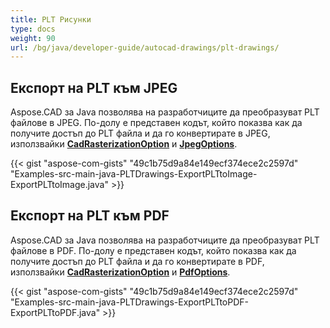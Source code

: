```yaml
---
title: PLT Рисунки
type: docs
weight: 90
url: /bg/java/developer-guide/autocad-drawings/plt-drawings/
---
```


## **Експорт на PLT към JPEG**

Aspose.CAD за Java позволява на разработчиците да преобразуват PLT файлове в JPEG. По-долу е представен кодът, който показва как да получите достъп до PLT файла и да го конвертирате в JPEG, използвайки [**CadRasterizationOption**](https://reference.aspose.com/cad/java/com.aspose.cad.imageoptions/CadRasterizationOptions) и [**JpegOptions**](https://reference.aspose.com/cad/java/com.aspose.cad.imageoptions/JpegOptions).

{{< gist "aspose-com-gists" "49c1b75d9a84e149ecf374ece2c2597d" "Examples-src-main-java-PLTDrawings-ExportPLTtoImage-ExportPLTtoImage.java" >}}

## **Експорт на PLT към PDF**

Aspose.CAD за Java позволява на разработчиците да преобразуват PLT файлове в PDF. По-долу е представен кодът, който показва как да получите достъп до PLT файла и да го конвертирате в PDF, използвайки [**CadRasterizationOption**](https://reference.aspose.com/cad/java/com.aspose.cad.imageoptions/CadRasterizationOptions) и [**PdfOptions**](https://reference.aspose.com/cad/java/com.aspose.cad.imageoptions/PdfOptions).

{{< gist "aspose-com-gists" "49c1b75d9a84e149ecf374ece2c2597d" "Examples-src-main-java-PLTDrawings-ExportPLTtoPDF-ExportPLTtoPDF.java" >}}
